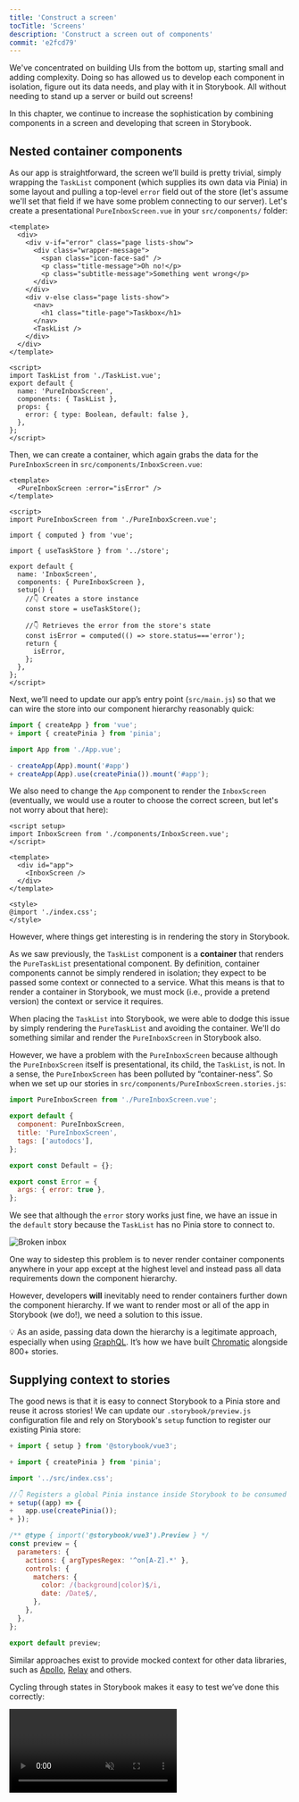 ```yaml
---
title: 'Construct a screen'
tocTitle: 'Screens'
description: 'Construct a screen out of components'
commit: 'e2fcd79'
---
```


We've concentrated on building UIs from the bottom up, starting small and adding complexity. Doing so has allowed us to develop each component in isolation, figure out its data needs, and play with it in Storybook. All without needing to stand up a server or build out screens!

In this chapter, we continue to increase the sophistication by combining components in a screen and developing that screen in Storybook.

## Nested container components

As our app is straightforward, the screen we’ll build is pretty trivial, simply wrapping the `TaskList` component (which supplies its own data via Pinia) in some layout and pulling a top-level `error` field out of the store (let's assume we'll set that field if we have some problem connecting to our server). Let's create a presentational `PureInboxScreen.vue` in your `src/components/` folder:

```html:title=src/components/PureInboxScreen.vue
<template>
  <div>
    <div v-if="error" class="page lists-show">
      <div class="wrapper-message">
        <span class="icon-face-sad" />
        <p class="title-message">Oh no!</p>
        <p class="subtitle-message">Something went wrong</p>
      </div>
    </div>
    <div v-else class="page lists-show">
      <nav>
        <h1 class="title-page">Taskbox</h1>
      </nav>
      <TaskList />
    </div>
  </div>
</template>

<script>
import TaskList from './TaskList.vue';
export default {
  name: 'PureInboxScreen',
  components: { TaskList },
  props: {
    error: { type: Boolean, default: false },
  },
};
</script>
```

Then, we can create a container, which again grabs the data for the `PureInboxScreen` in `src/components/InboxScreen.vue`:

```html:title=src/components/InboxScreen.vue
<template>
  <PureInboxScreen :error="isError" />
</template>

<script>
import PureInboxScreen from './PureInboxScreen.vue';

import { computed } from 'vue';

import { useTaskStore } from '../store';

export default {
  name: 'InboxScreen',
  components: { PureInboxScreen },
  setup() {
    //👇 Creates a store instance
    const store = useTaskStore();

    //👇 Retrieves the error from the store's state
    const isError = computed(() => store.status==='error');
    return {
      isError,
    };
  },
};
</script>
```

Next, we’ll need to update our app’s entry point (`src/main.js`) so that we can wire the store into our component hierarchy reasonably quick:

```diff:title=src/main.js
import { createApp } from 'vue';
+ import { createPinia } from 'pinia';

import App from './App.vue';

- createApp(App).mount('#app')
+ createApp(App).use(createPinia()).mount('#app');
```

We also need to change the `App` component to render the `InboxScreen` (eventually, we would use a router to choose the correct screen, but let's not worry about that here):

```html:title=src/App.vue
<script setup>
import InboxScreen from './components/InboxScreen.vue';
</script>

<template>
  <div id="app">
    <InboxScreen />
  </div>
</template>

<style>
@import './index.css';
</style>
```

However, where things get interesting is in rendering the story in Storybook.

As we saw previously, the `TaskList` component is a **container** that renders the `PureTaskList` presentational component. By definition, container components cannot be simply rendered in isolation; they expect to be passed some context or connected to a service. What this means is that to render a container in Storybook, we must mock (i.e., provide a pretend version) the context or service it requires.

When placing the `TaskList` into Storybook, we were able to dodge this issue by simply rendering the `PureTaskList` and avoiding the container. We'll do something similar and render the `PureInboxScreen` in Storybook also.

However, we have a problem with the `PureInboxScreen` because although the `PureInboxScreen` itself is presentational, its child, the `TaskList`, is not. In a sense, the `PureInboxScreen` has been polluted by “container-ness”. So when we set up our stories in `src/components/PureInboxScreen.stories.js`:

```js:title=src/components/PureInboxScreen.stories.js
import PureInboxScreen from './PureInboxScreen.vue';

export default {
  component: PureInboxScreen,
  title: 'PureInboxScreen',
  tags: ['autodocs'],
};

export const Default = {};

export const Error = {
  args: { error: true },
};

```

We see that although the `error` story works just fine, we have an issue in the `default` story because the `TaskList` has no Pinia store to connect to.

![Broken inbox](/intro-to-storybook/pure-inboxscreen-vue-pinia-tasks-issue.png)

One way to sidestep this problem is to never render container components anywhere in your app except at the highest level and instead pass all data requirements down the component hierarchy.

However, developers **will** inevitably need to render containers further down the component hierarchy. If we want to render most or all of the app in Storybook (we do!), we need a solution to this issue.

<div class="aside">
💡 As an aside, passing data down the hierarchy is a legitimate approach, especially when using <a href="http://graphql.org/">GraphQL</a>. It’s how we have built <a href="https://www.chromatic.com/?utm_source=storybook_website&utm_medium=link&utm_campaign=storybook">Chromatic</a> alongside 800+ stories.
</div>

## Supplying context to stories

The good news is that it is easy to connect Storybook to a Pinia store and reuse it across stories! We can
update our `.storybook/preview.js` configuration file and rely on Storybook's `setup` function to register our existing Pinia store:

```diff:title=.storybook/preview.js
+ import { setup } from '@storybook/vue3';

+ import { createPinia } from 'pinia';

import '../src/index.css';

//👇 Registers a global Pinia instance inside Storybook to be consumed by existing stories
+ setup((app) => {
+   app.use(createPinia());
+ });

/** @type { import('@storybook/vue3').Preview } */
const preview = {
  parameters: {
    actions: { argTypesRegex: '^on[A-Z].*' },
    controls: {
      matchers: {
        color: /(background|color)$/i,
        date: /Date$/,
      },
    },
  },
};

export default preview;
```

Similar approaches exist to provide mocked context for other data libraries, such as [Apollo](https://www.npmjs.com/package/apollo-storybook-decorator), [Relay](https://github.com/orta/react-storybooks-relay-container) and others.

Cycling through states in Storybook makes it easy to test we’ve done this correctly:

<video autoPlay muted playsInline loop >

  <source
    src="/intro-to-storybook/finished-pureinboxscreen-states-7-0.mp4"
    type="video/mp4"
  />
</video>

## Interaction tests

So far, we've been able to build a fully functional application from the ground up, starting from a simple component up to a screen and continuously testing each change using our stories. But each new story also requires a manual check on all the other stories to ensure the UI doesn't break. That's a lot of extra work.

Can't we automate this workflow and test our component interactions automatically?

### Write an interaction test using the play function

Storybook's [`play`](https://storybook.js.org/docs/vue/writing-stories/play-function) and [`@storybook/addon-interactions`](https://storybook.js.org/docs/vue/writing-tests/interaction-testing) help us with that. A play function includes small snippets of code that run after the story renders.

The play function helps us verify what happens to the UI when tasks are updated. It uses framework-agnostic DOM APIs, which means we can write stories with the play function to interact with the UI and simulate human behavior no matter the frontend framework.

The `@storybook/addon-interactions` helps us visualize our tests in Storybook, providing a step-by-step flow. It also offers a handy set of UI controls to pause, resume, rewind, and step through each interaction.

Let's see it in action! Update your newly created `PureInboxScreen` story, and set up component interactions by adding the following:

```diff:title=src/components/PureInboxScreen.stories.js
import PureInboxScreen from './PureInboxScreen.vue';

+ import { fireEvent, within } from '@storybook/testing-library';

export default {
  component: PureInboxScreen,
  title: 'PureInboxScreen',
  tags: ['autodocs'],
};

export const Default = {};

export const Error = {
  args: { error: true },
};

+ export const WithInteractions = {
+  play: async ({ canvasElement }) => {
+    const canvas = within(canvasElement);
+    // Simulates pinning the first task
+    await fireEvent.click(canvas.getByLabelText('pinTask-1'));
+    // Simulates pinning the third task
+    await fireEvent.click(canvas.getByLabelText('pinTask-3'));
+  },
+ };
```

Check your newly created story. Click the `Interactions` panel to see the list of interactions inside the story's play function.

<video autoPlay muted playsInline loop>
  <source
    src="/intro-to-storybook/storybook-pureinboxscreen-interactive-stories.mp4"
    type="video/mp4"
  />
</video>

### Automate tests with the test runner

With Storybook's play function, we were able to sidestep our problem, allowing us to interact with our UI and quickly check how it responds if we update our tasks—keeping the UI consistent at no extra manual effort.

But, if we take a closer look at our Storybook, we can see that it only runs the interaction tests when viewing the story. Therefore, we'd still have to go through each story to run all checks if we make a change. Couldn't we automate it?

The good news is that we can! Storybook's [test runner](https://storybook.js.org/docs/vue/writing-tests/test-runner) allows us to do just that. It's a standalone utility—powered by [Playwright](https://playwright.dev/)—that runs all our interactions tests and catches broken stories.

Let's see how it works! Run the following command to install it:

```shell
yarn add --dev @storybook/test-runner
```

Next, update your `package.json` `scripts` and add a new test task:

```json:clipboard=false
{
  "scripts": {
    "test-storybook": "test-storybook"
  }
}
```

Finally, with your Storybook running, open up a new terminal window and run the following command:

```shell
yarn test-storybook --watch
```

<div class="aside">
💡 Interaction testing with the play function is a fantastic way to test your UI components. It can do much more than we've seen here; we recommend reading the <a href="https://storybook.js.org/docs/vue/writing-tests/interaction-testing">official documentation</a> to learn more about it. 
<br />
For an even deeper dive into testing, check out the <a href="/ui-testing-handbook">Testing Handbook</a>. It covers testing strategies used by scaled-front-end teams to supercharge your development workflow.
</div>

![Storybook test runner successfully runs all tests](/intro-to-storybook/storybook-test-runner-execution.png)

Success! Now we have a tool that helps us verify whether all our stories are rendered without errors and all assertions pass automatically. What's more, if a test fails, it will provide us with a link that opens up the failing story in the browser.

## Component-Driven Development

We started from the bottom with `Task`, then progressed to `TaskList`, now we’re here with a whole screen UI. Our `InboxScreen` accommodates a nested container component and includes accompanying stories.

<video autoPlay muted playsInline loop style="width:480px; height:auto; margin: 0 auto;">
  <source
    src="/intro-to-storybook/component-driven-development-optimized.mp4"
    type="video/mp4"
  />
</video>

[**Component-Driven Development**](https://www.componentdriven.org/) allows you to gradually expand complexity as you move up the component hierarchy. Among the benefits are a more focused development process and increased coverage of all possible UI permutations. In short, CDD helps you build higher-quality and more complex user interfaces.

We’re not done yet - the job doesn't end when the UI is built. We also need to ensure that it remains durable over time.

<div class="aside">
💡 Don't forget to commit your changes with git!
</div>
